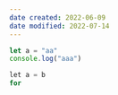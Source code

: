 ```yaml
---
date created: 2022-06-09
date modified: 2022-07-14
---
```


```javascript
let a = "aa"
console.log("aaa")

```

```go
let a = b
for 
```